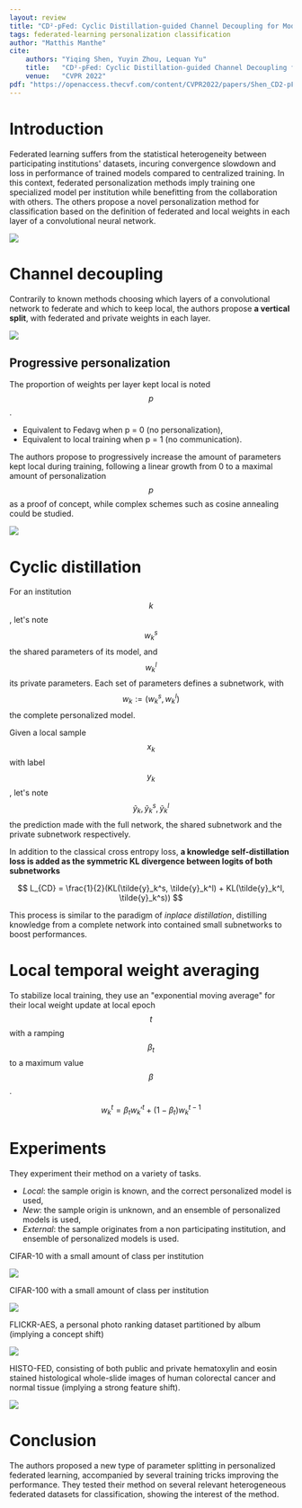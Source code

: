 ```yaml
---
layout: review
title: "CD²-pFed: Cyclic Distillation-guided Channel Decoupling for Model Personalization in Federated Learning"
tags: federated-learning personalization classification
author: "Matthis Manthe"
cite:
    authors: "Yiqing Shen, Yuyin Zhou, Lequan Yu"
    title:   "CD²-pFed: Cyclic Distillation-guided Channel Decoupling for Model Personalization in Federated Learning"
    venue:   "CVPR 2022"
pdf: "https://openaccess.thecvf.com/content/CVPR2022/papers/Shen_CD2-pFed_Cyclic_Distillation-Guided_Channel_Decoupling_for_Model_Personalization_in_Federated_CVPR_2022_paper.pdf"
---
```


# Introduction
Federated learning suffers from the statistical heterogeneity between participating institutions' datasets, incuring convergence slowdown and loss in performance of trained models compared to centralized training. In this context, federated personalization methods imply training one specialized model per institution while benefitting from the collaboration with others. The others propose a novel personalization method for classification based on the definition of federated and local weights in each layer of a convolutional neural network.

![](/collections/images/channel_decoupling_federated_learning/CD2_pfed_scheme2.jpg)

# Channel decoupling

Contrarily to known methods choosing which layers of a convolutional network to federate and which to keep local, the authors propose **a vertical split**, with federated and private weights in each layer.

![](/collections/images/channel_decoupling_federated_learning/CD2_pfed_scheme1.jpg)

## Progressive personalization

The proportion of weights per layer kept local is noted $$p$$.
- Equivalent to Fedavg when p = 0 (no personalization), 
- Equivalent to local training when p = 1 (no communication).

The authors propose to progressively increase the amount of parameters kept local during training, following a linear growth from 0 to a maximal amount of personalization $$p$$ as a proof of concept, while complex schemes such as cosine annealing could be studied.
 
![](/collections/images/channel_decoupling_federated_learning/CD2_pfed_progressive_perso.jpg)

# Cyclic distillation

For an institution $$k$$, let's note $$w^s_k$$ the shared parameters of its model, and $$w^l_k$$ its private parameters. Each set of parameters defines a subnetwork, with $$w_k := (w^s_k, w^l_k)$$ the complete personalized model. 

Given a local sample $$x_k$$ with label $$y_k$$, let's note $$\tilde{y}_k, \tilde{y}_k^s, \tilde{y}_k^l$$ the prediction made with the full network, the shared subnetwork and the private subnetwork respectively. 

In addition to the classical cross entropy loss, **a knowledge self-distillation loss is added as the symmetric KL divergence between logits of both subnetworks**

$$ L_{CD} = \frac{1}{2}(KL(\tilde{y}_k^s, \tilde{y}_k^l) + KL(\tilde{y}_k^l, \tilde{y}_k^s)) $$ 

This process is similar to the paradigm of _inplace distillation_, distilling knowledge from a complete network into contained small subnetworks to boost performances.

# Local temporal weight averaging
To stabilize local training, they use an "exponential moving average" for their local weight update at local epoch $$t$$ with a ramping $$\beta_t$$ to a maximum value $$\beta$$.

$$w_k^{t} = \beta_tw_k'^{t} + (1-\beta_t)w_k^{t-1}$$

# Experiments

They experiment their method on a variety of tasks. 
- _Local_: the sample origin is known, and the correct personalized model is used,
- _New_: the sample origin is unknown, and an ensemble of personalized models is used,
- _External_: the sample originates from a non participating institution, and ensemble of personalized models is used.

CIFAR-10 with a small amount of class per institution

![](/collections/images/channel_decoupling_federated_learning/CD2_pfed_table1.jpg)

CIFAR-100 with a small amount of class per institution

![](/collections/images/channel_decoupling_federated_learning/CD2_pfed_table2.jpg)

FLICKR-AES, a personal photo ranking dataset partitioned by album (implying a concept shift)

![](/collections/images/channel_decoupling_federated_learning/CD2_pfed_table3.jpg)

HISTO-FED, consisting of both public and private hematoxylin and eosin stained histological whole-slide images of human colorectal cancer and normal tissue (implying a strong feature shift).

![](/collections/images/channel_decoupling_federated_learning/CD2_pfed_table4.jpg)

# Conclusion

The authors proposed a new type of parameter splitting in personalized federated learning, accompanied by several training tricks improving the performance. They tested their method on several relevant heterogeneous federated datasets for classification, showing the interest of the method.